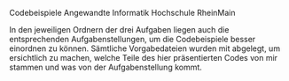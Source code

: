  
Codebeispiele Angewandte Informatik Hochschule RheinMain

In den jeweiligen Ordnern der drei Aufgaben liegen auch die entsprechenden Aufgabenstellungen, um die Codebeispiele
besser einordnen zu können. 
Sämtliche Vorgabedateien wurden mit abgelegt, um ersichtlich zu machen, welche Teile des hier präsentierten Codes von mir stammen und was von der Aufgabenstellung kommt.
